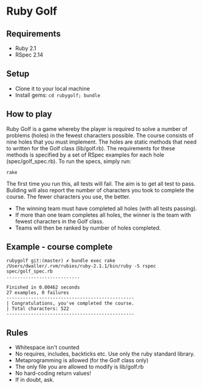 # Ruby Golf

## Requirements

 * Ruby 2.1
 * RSpec 2.14

## Setup

 * Clone it to your local machine
 * Install gems: `cd rubygolf; bundle`

## How to play

Ruby Golf is a game whereby the player is required to solve a number of problems (holes) in the fewest characters possible.  The course consists of nine holes that you must implement.  The holes are static methods that need to written for the Golf class (lib/golf.rb).  The requirements for these methods is specified by a set of RSpec examples for each hole (spec/golf_spec.rb).  To run the specs, simply run:

    rake

The first time you run this, all tests will fail.  The aim is to get all test to pass.  Building will also report the number of characters you took to complete the course.  The fewer characters you use, the better.

 * The winning team must have completed all holes (with all tests passing).
 * If more than one team completes all holes, the winner is the team with fewest characters in the Golf class.
 * Teams will then be ranked by number of holes completed.

## Example - course complete

```
rubygolf git:(master) ✗ bundle exec rake
/Users/dwaller/.rvm/rubies/ruby-2.1.1/bin/ruby -S rspec spec/golf_spec.rb
...........................

Finished in 0.00462 seconds
27 examples, 0 failures
-----------------------------------------------
| Congratulations, you've completed the course.
| Total characters: 522
-----------------------------------------------
```

## Rules

 * Whitespace isn't counted
 * No requires, includes, backticks etc. Use only the ruby standard library.
 * Metaprogramming is allowed (for the Golf class only)
 * The only file you are allowed to modify is lib/golf.rb
 * No hard-coding return values!
 * If in doubt, ask.
